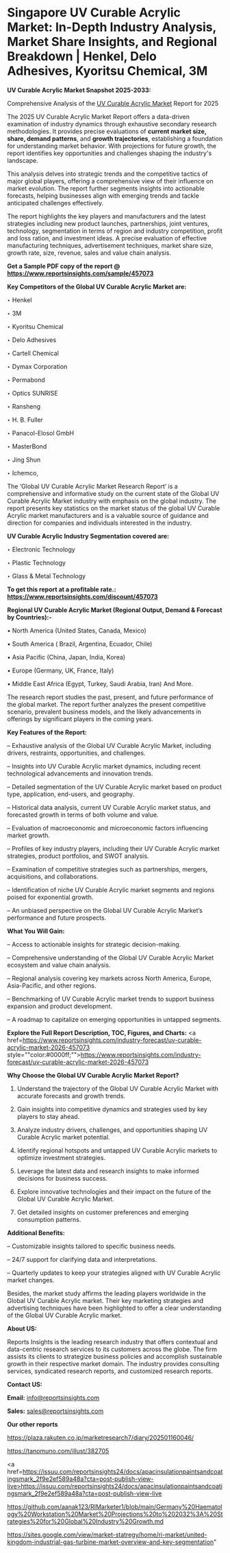 # Singapore UV Curable Acrylic Market: In-Depth Industry Analysis, Market Share Insights, and Regional Breakdown | Henkel, Delo Adhesives, Kyoritsu Chemical, 3M

<strong>UV Curable Acrylic Market Snapshot 2025-2033:</strong>

Comprehensive Analysis of the <a href=https://www.reportsinsights.com/sample/457073>UV Curable Acrylic Market</a> Report for 2025

The 2025 UV Curable Acrylic Market Report offers a data-driven examination of industry dynamics through exhaustive secondary research methodologies. It provides precise evaluations of <strong>current market size, share, demand patterns</strong>, and <strong>growth trajectories</strong>, establishing a foundation for understanding market behavior. With projections for future growth, the report identifies key opportunities and challenges shaping the industry's landscape.

This analysis delves into strategic trends and the competitive tactics of major global players, offering a comprehensive view of their influence on market evolution. The report further segments insights into actionable forecasts, helping businesses align with emerging trends and tackle anticipated challenges effectively.

The report highlights the key players and manufacturers and the latest strategies including new product launches, partnerships, joint ventures, technology, segmentation in terms of region and industry competition, profit and loss ration, and investment ideas. A precise evaluation of effective manufacturing techniques, advertisement techniques, market share size, growth rate, size, revenue, sales and value chain analysis.

<strong>Get a Sample PDF copy of the report @ <a href=https://www.reportsinsights.com/sample/457073 style=color:#0000ff;>https://www.reportsinsights.com/sample/457073</a></strong>

<strong>Key Competitors of the Global UV Curable Acrylic Market are:</strong>

‣ Henkel

‣ 3M

‣ Kyoritsu Chemical

‣ Delo Adhesives

‣ Cartell Chemical

‣ Dymax Corporation

‣ Permabond

‣ Optics SUNRISE

‣ Ransheng

‣ H. B. Fuller

‣ Panacol-Elosol GmbH

‣ MasterBond

‣ Jing Shun

‣ Ichemco,

The ‘Global UV Curable Acrylic Market Research Report’ is a comprehensive and informative study on the current state of the Global UV Curable Acrylic Market industry with emphasis on the global industry. The report presents key statistics on the market status of the global UV Curable Acrylic market manufacturers and is a valuable source of guidance and direction for companies and individuals interested in the industry.

<strong>UV Curable Acrylic Industry Segmentation covered are:</strong>

‣ Electronic Technology

‣ Plastic Technology

‣ Glass & Metal Technology

<strong>To get this report at a profitable rate.: <a href=https://www.reportsinsights.com/discount/457073 style=color:#0000ff;>https://www.reportsinsights.com/discount/457073</a></strong>

<strong>Regional UV Curable Acrylic Market (Regional Output, Demand &amp; Forecast by Countries):-</strong>

• North America (United States, Canada, Mexico)

• South America ( Brazil, Argentina, Ecuador, Chile)

• Asia Pacific (China, Japan, India, Korea)

• Europe (Germany, UK, France, Italy)

• Middle East Africa (Egypt, Turkey, Saudi Arabia, Iran) And More.

The research report studies the past, present, and future performance of the global market. The report further analyzes the present competitive scenario, prevalent business models, and the likely advancements in offerings by significant players in the coming years.

<strong>Key Features of the Report:</strong>

– Exhaustive analysis of the Global UV Curable Acrylic Market, including drivers, restraints, opportunities, and challenges.

– Insights into UV Curable Acrylic market dynamics, including recent technological advancements and innovation trends.

– Detailed segmentation of the UV Curable Acrylic market based on product type, application, end-users, and geography.

– Historical data analysis, current UV Curable Acrylic market status, and forecasted growth in terms of both volume and value.

– Evaluation of macroeconomic and microeconomic factors influencing market growth.

– Profiles of key industry players, including their UV Curable Acrylic market strategies, product portfolios, and SWOT analysis.

– Examination of competitive strategies such as partnerships, mergers, acquisitions, and collaborations.

– Identification of niche UV Curable Acrylic market segments and regions poised for exponential growth.

– An unbiased perspective on the Global UV Curable Acrylic Market’s performance and future prospects.

<strong>What You Will Gain:</strong>

– Access to actionable insights for strategic decision-making.

– Comprehensive understanding of the Global UV Curable Acrylic Market ecosystem and value chain analysis.

– Regional analysis covering key markets across North America, Europe, Asia-Pacific, and other regions.

– Benchmarking of UV Curable Acrylic market trends to support business expansion and product development.

– A roadmap to capitalize on emerging opportunities in untapped segments.

<strong>Explore the Full Report Description, TOC, Figures, and Charts:</strong>
<a href=https://www.reportsinsights.com/industry-forecast/uv-curable-acrylic-market-2026-457073 style=""color:#0000ff;"">https://www.reportsinsights.com/industry-forecast/uv-curable-acrylic-market-2026-457073</a>

<strong>Why Choose the Global UV Curable Acrylic Market Report?</strong>

1. Understand the trajectory of the Global UV Curable Acrylic Market with accurate forecasts and growth trends.

2. Gain insights into competitive dynamics and strategies used by key players to stay ahead.

3. Analyze industry drivers, challenges, and opportunities shaping UV Curable Acrylic market potential.

4. Identify regional hotspots and untapped UV Curable Acrylic markets to optimize investment strategies.

5. Leverage the latest data and research insights to make informed decisions for business success.

6. Explore innovative technologies and their impact on the future of the Global UV Curable Acrylic Market.

7. Get detailed insights on customer preferences and emerging consumption patterns.

<strong>Additional Benefits:</strong>

– Customizable insights tailored to specific business needs.

– 24/7 support for clarifying data and interpretations.

– Quarterly updates to keep your strategies aligned with UV Curable Acrylic market changes.

Besides, the market study affirms the leading players worldwide in the Global UV Curable Acrylic market. Their key marketing strategies and advertising techniques have been highlighted to offer a clear understanding of the Global UV Curable Acrylic market.

<strong><strong>About US</strong>:</strong>

Reports Insights is the leading research industry that offers contextual and data-centric research services to its customers across the globe. The firm assists its clients to strategize business policies and accomplish sustainable growth in their respective market domain. The industry provides consulting services, syndicated research reports, and customized research reports.

<strong>Contact US:</strong>

<p class=><b>Email:</b> <a href=mailto:info@reportsinsights.com>info@reportsinsights.com</a></p>
<p class=><b>Sales:</b> <a href=mailto:sales@reportsinsights.com>sales@reportsinsights.com</a></p>

<strong>Our other reports</strong>

<a href=https://plaza.rakuten.co.jp/marketresearch7/diary/202501160046/>https://plaza.rakuten.co.jp/marketresearch7/diary/202501160046/</a>

<a href=https://tanomuno.com/illust/382705>https://tanomuno.com/illust/382705</a>

<a href=https://issuu.com/reportsinsights24/docs/apacinsulationpaintsandcoatingsmark_2f9e2ef589a48a?cta=post-publish-view-live>https://issuu.com/reportsinsights24/docs/apacinsulationpaintsandcoatingsmark_2f9e2ef589a48a?cta=post-publish-view-live</a>

<a href=https://github.com/aanak123/RIMarketer1/blob/main/Germany%20Haematology%20Workstation%20Market%20Projections%20to%202032%3A%20Strategies%20for%20Global%20Industry%20Growth.md>https://github.com/aanak123/RIMarketer1/blob/main/Germany%20Haematology%20Workstation%20Market%20Projections%20to%202032%3A%20Strategies%20for%20Global%20Industry%20Growth.md</a>

<a href=https://sites.google.com/view/market-statregy/home/ri-market/united-kingdom-industrial-gas-turbine-market-overview-and-key-segmentation>https://sites.google.com/view/market-statregy/home/ri-market/united-kingdom-industrial-gas-turbine-market-overview-and-key-segmentation</a>"
